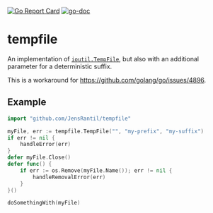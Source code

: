 [![Go Report Card](https://goreportcard.com/badge/github.com/tink-ab/tempfile)](https://goreportcard.com/report/github.com/tink-ab/tempfile)
[![go-doc](https://godoc.org/github.com/tink-ab/tempfile?status.svg)](https://godoc.org/github.com/tink-ab/tempfile)

tempfile
========
An implementation of
[`ioutil.TempFile`](https://golang.org/pkg/io/ioutil/#TempFile), but also with
an additional parameter for a deterministic suffix.

This is a workaround for https://github.com/golang/go/issues/4896.

Example
-------
```go
import "github.com/JensRantil/tempfile"

myFile, err := tempfile.TempFile("", "my-prefix", "my-suffix")
if err != nil {
    handleError(err)
}
defer myFile.Close()
defer func() {
    if err := os.Remove(myFile.Name()); err != nil {
        handleRemovalError(err)
    }
}()

doSomethingWith(myFile)
```
